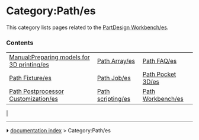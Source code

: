 # Category:Path/es
This category lists pages related to the [PartDesign Workbench/es](PartDesign_Workbench/es.md).

### Contents

|     |     |     |
| --- | --- | --- |
| [Manual:Preparing models for 3D printing/es](Manual_Preparing_models_for_3D_printing/es.md) | [Path Array/es](Path_Array/es.md) | [Path FAQ/es](Path_FAQ/es.md) |
| [Path Fixture/es](Path_Fixture/es.md) | [Path Job/es](Path_Job/es.md) | [Path Pocket 3D/es](Path_Pocket_3D/es.md) |
| [Path Postprocessor Customization/es](Path_Postprocessor_Customization/es.md) | [Path scripting/es](Path_scripting/es.md) | [Path Workbench/es](Path_Workbench/es.md) |
|



---
⏵ [documentation index](../README.md) > Category:Path/es
